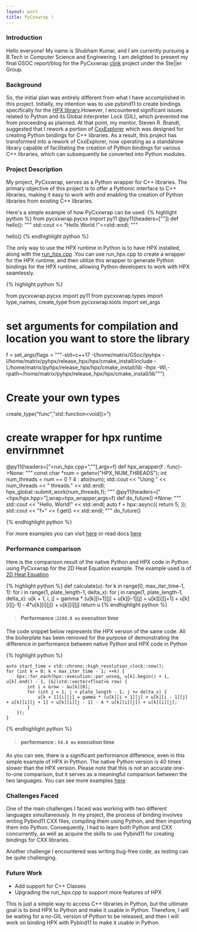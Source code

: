 ```yaml
---
layout: post
title: PyCxxwrap !
---
```

### Introduction
Hello everyone! My name is Shubham Kumar, and I am currently pursuing a B.Tech in Computer Science and Engineering. I am delighted to present my final GSOC report/blog for the PyCxxwrap [clink](https://github.com/matrixbot123/pycxxwrap) project under the Ste||er Group.

### Background
So, the initial plan was entirely different from what I have accomplished in this project. Initially, my intention was to use pybind11 to create bindings specifically for the [HPX library](https://github.com/STEllAR-GROUP/hpx).However, I encountered significant issues related to Python and its Global Interpreter Lock (GIL), which prevented me from proceeding as planned. At that point, my mentor, Steven R. Brandt, suggested that I rework a portion of [CxxExplorer](https://github.com/stevenrbrandt/CxxExplorer/blob/master/py11.py) which was designed for creating Python bindings for C++ libraries.
As a result, this project has transformed into a rework of CxxExplorer, now operating as a standalone library capable of facilitating the creation of Python bindings for various C++ libraries, which can subsequently be converted into Python modules.

### Project Description
My project, PyCxxwrap, serves as a Python wrapper for C++ libraries. The primary objective of this project is to offer a Pythonic interface to C++ libraries, making it easy to work with and enabling the creation of Python libraries from existing C++ libraries.

Here's a simple example of how PyCxxwrap can be used: 
{% highlight python %}
from pycxxwrap.pycxx import py11
@py11(headers=["<iostream>"])
def hello():
    """
    std::cout << "Hello World !"<<std::endl;
    """

hello()
{% endhighlight python %}


The only way to use the HPX runtime in Python is to have HPX installed, along with the [run_hpx.cpp](https://github.com/matrixbot123/pycxxwrap/blob/main/run_hpx.cpp) .You can use run_hpx.cpp to create a wrapper for the HPX runtime, and then utilize this wrapper to generate Python bindings for the HPX runtime, allowing Python developers to work with HPX seamlessly.


{% highlight python %}

from pycxxwrap.pycxx import py11
from pycxxwrap.types import type_names, create_type
from pycxxwrap.tools import set_args

# set arguments for compilation and location you want to store the library
f = set_args(flags = """-std=c++17 -I/home/matrix/GSoc/ipyhpx 
          -I/home/matrix/pyhpx/release_hpx/hpx/cmake_install/include 
          -L/home/matrix/pyhpx/release_hpx/hpx/cmake_install/lib -lhpx 
          -Wl,-rpath=/home/matrix/pyhpx/release_hpx/hpx/cmake_install/lib""")

# Create your own types
create_type("func","std::function<void()>")

# create wrapper for hpx runtime envirnmnet
@py11(headers=["<run_hpx.cpp>","<iostream>"],args=f)
def hpx_wrapper(f : func)->None:
    """
    const char *num = getenv("HPX_NUM_THREADS");
    int num_threads = num == 0 ? 4 : atoi(num);
    std::cout << "Using " << num_threads << " threads." << std::endl;
    hpx_global::submit_work(num_threads,f);
    """
@py11(headers=["<hpx/hpx.hpp>"],wrap=hpx_wrapper,args=f)
def do_future()->None:
    """
    std::cout << "Hello, World!" << std::endl;
    auto f = hpx::async([](){ return 5; });
    std::cout << "f=" << f.get() << std::endl;
    """
do_future()

{% endhighlight python %}

For more examples you can visit [here](https://github.com/matrixbot123/pycxxwrap/tree/main/Examples) or read docs [here](https://github.com/matrixbot123/pycxxwrap/tree/main/Docs)
### Performance comparison
Here is the comparison result of the native Python and HPX code in Python using PyCxxwrap for the 2D Heat Equation example. The example used is of [2D Heat Equation](https://github.com/matrixbot123/pycxxwrap/blob/main/Examples/2D_Heat_eq_sim.ipynb)

{% highlight python %}
def calculate(u):
    for k in range(0, max_iter_time-1, 1):
        for i in range(1, plate_length-1, delta_x):
            for j in range(1, plate_length-1, delta_x):
                u[k + 1, i, j] = gamma * (u[k][i+1][j] + u[k][i-1][j] + u[k][i][j+1] + u[k][i][j-1] - 4*u[k][i][j]) + u[k][i][j]
    return u
{% endhighlight python %}
> #### Performance :`2288.0 ms` execution time

The code snippet below represents the HPX version of the same code. All the boilerplate has been removed for the purpose of demonstrating the difference in performance between native Python and HPX code in Python

{% highlight python %}
    
    auto start_time = std::chrono::high_resolution_clock::now();
    for (int k = 0; k < max_iter_time - 1; ++k) {
        hpx::for_each(hpx::execution::par_unseq, u[k].begin() + 1, u[k].end() - 1, [&](std::vector<float>& row) {
            int i = &row - &u[k][0];
            for (int j = 1; j < plate_length - 1; j += delta_x) {
                u[k + 1][i][j] = gamma * (u[k][i + 1][j] + u[k][i - 1][j] + u[k][i][j + 1] + u[k][i][j - 1] - 4 * u[k][i][j]) + u[k][i][j];
            }
        });
    }

{% endhighlight python %}
> #### performance : `54.0 ms` execution time

As you can see, there is a significant performance difference, even in this simple example of HPX in Python. The native Python version is 40 times slower than the HPX version. Please note that this is not an accurate one-to-one comparison, but it serves as a meaningful comparison between the two languages. You can see more examples [here](https://github.com/matrixbot123/pycxxwrap/blob/main/Examples)

### Challenges Faced

One of the main challenges I faced was working with two different languages simultaneously. In my project, the process of binding involves writing Pybind11 CXX files, compiling them using Python, and then importing them into Python. Consequently, I had to learn both Python and CXX concurrently, as well as acquire the skills to use Pybind11 for creating bindings for CXX libraries.

Another challenge I encountered was writing bug-free code, as testing can be quite challenging.
### Future Work

- Add support for C++ Classes
- Upgrading the run_hpx.cpp to support more features of HPX

This is just a simple way to access C++ libraries in Python, but the ultimate goal is to bind HPX to Python and make it usable in Python. Therefore, I will be waiting for a no-GIL version of Python to be released, and then I will work on binding HPX with Pybind11 to make it usable in Python.






